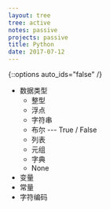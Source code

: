 ```yaml
---
layout: tree
tree: active
notes: passive
projects: passive
title: Python
date: 2017-07-12
---
```



{::options auto_ids="false" /}


* 数据类型
  * 整型
  * 浮点
  * 字符串
  * 布尔 --- True / False
  * 列表
  * 元组
  * 字典
  * None
* 变量
* 常量
* 字符编码

